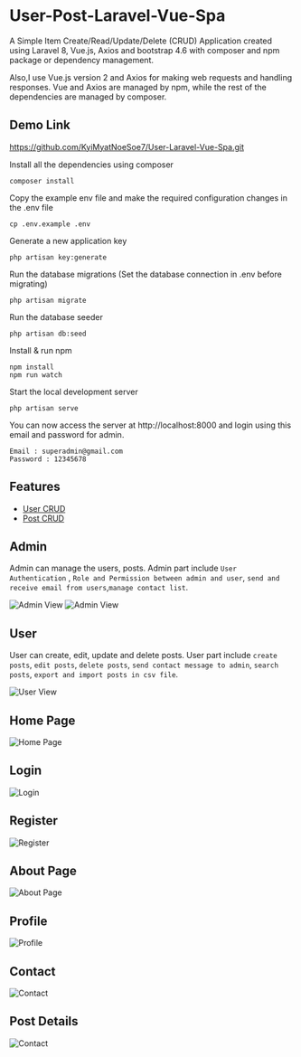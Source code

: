 # User-Post-Laravel-Vue-Spa
 A Simple Item Create/Read/Update/Delete (CRUD) Application created using Laravel 8, Vue.js, Axios and bootstrap 4.6 with composer and npm package or dependency management.

Also,I use Vue.js version 2 and Axios for making web requests and handling responses. Vue and Axios are managed by npm, while the rest of the dependencies are managed by composer.

## Demo Link 
https://github.com/KyiMyatNoeSoe7/User-Laravel-Vue-Spa.git

Install all the dependencies using composer
```
composer install
```
Copy the example env file and make the required configuration changes in the .env file
```
cp .env.example .env
```
Generate a new application key
```
php artisan key:generate
```
Run the database migrations (Set the database connection in .env before migrating)
```
php artisan migrate
```
Run the database seeder 
```
php artisan db:seed
```
Install & run npm
```
npm install 
npm run watch
```
Start the local development server
```
php artisan serve
```
You can now access the server at http://localhost:8000 and login using this email and password for admin.

```
Email : superadmin@gmail.com
Password : 12345678
```
## Features

- [User CRUD](#User)
- [Post CRUD](#Post)

## Admin
Admin can manage the users, posts. Admin part include `User Authentication` , `Role and Permission between admin and user`, `send and receive email from users`,`manage contact list`.

![Admin View](img/admin.jpeg)
![Admin View](img/admin_contact.png)

## User
User can create, edit, update and delete posts. User part include `create posts`, `edit posts`, `delete posts`, `send contact message to admin`, `search posts`, `export and import posts in csv file`.

![User View](img/post.png)
    
## Home Page

![Home Page](img/home.png)

## Login 
![Login](img/login.png)


## Register

![Register](img/register.png)

## About Page

![About Page](img/about.png)

## Profile

![Profile](img/profile.png)
## Contact

![Contact](img/contactUs.png)

## Post Details

![Contact](img/postDetail.png)
